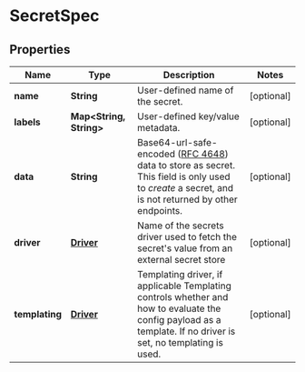 
# SecretSpec

## Properties
Name | Type | Description | Notes
------------ | ------------- | ------------- | -------------
**name** | **String** | User-defined name of the secret. |  [optional]
**labels** | **Map&lt;String, String&gt;** | User-defined key/value metadata. |  [optional]
**data** | **String** | Base64-url-safe-encoded ([RFC 4648](https://tools.ietf.org/html/rfc4648#section-3.2)) data to store as secret.  This field is only used to _create_ a secret, and is not returned by other endpoints.  |  [optional]
**driver** | [**Driver**](Driver.md) | Name of the secrets driver used to fetch the secret&#39;s value from an external secret store |  [optional]
**templating** | [**Driver**](Driver.md) | Templating driver, if applicable  Templating controls whether and how to evaluate the config payload as a template. If no driver is set, no templating is used.  |  [optional]



